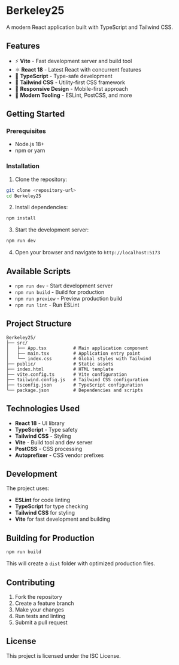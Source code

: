 # Berkeley25

A modern React application built with TypeScript and Tailwind CSS.

## Features

- ⚡️ **Vite** - Fast development server and build tool
- ⚛️ **React 18** - Latest React with concurrent features
- 🔷 **TypeScript** - Type-safe development
- 🎨 **Tailwind CSS** - Utility-first CSS framework
- 📱 **Responsive Design** - Mobile-first approach
- 🔧 **Modern Tooling** - ESLint, PostCSS, and more

## Getting Started

### Prerequisites

- Node.js 18+
- npm or yarn

### Installation

1. Clone the repository:

```bash
git clone <repository-url>
cd Berkeley25
```

2. Install dependencies:

```bash
npm install
```

3. Start the development server:

```bash
npm run dev
```

4. Open your browser and navigate to `http://localhost:5173`

## Available Scripts

- `npm run dev` - Start development server
- `npm run build` - Build for production
- `npm run preview` - Preview production build
- `npm run lint` - Run ESLint

## Project Structure

```
Berkeley25/
├── src/
│   ├── App.tsx          # Main application component
│   ├── main.tsx         # Application entry point
│   └── index.css        # Global styles with Tailwind
├── public/              # Static assets
├── index.html           # HTML template
├── vite.config.ts       # Vite configuration
├── tailwind.config.js   # Tailwind CSS configuration
├── tsconfig.json        # TypeScript configuration
└── package.json         # Dependencies and scripts
```

## Technologies Used

- **React 18** - UI library
- **TypeScript** - Type safety
- **Tailwind CSS** - Styling
- **Vite** - Build tool and dev server
- **PostCSS** - CSS processing
- **Autoprefixer** - CSS vendor prefixes

## Development

The project uses:

- **ESLint** for code linting
- **TypeScript** for type checking
- **Tailwind CSS** for styling
- **Vite** for fast development and building

## Building for Production

```bash
npm run build
```

This will create a `dist` folder with optimized production files.

## Contributing

1. Fork the repository
2. Create a feature branch
3. Make your changes
4. Run tests and linting
5. Submit a pull request

## License

This project is licensed under the ISC License.

